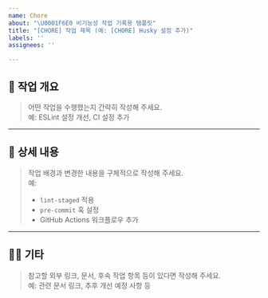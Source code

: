 ```yaml
---
name: Chore
about: "\U0001F6E0 비기능성 작업 기록용 템플릿"
title: "[CHORE] 작업 제목 (예: [CHORE] Husky 설정 추가)"
labels: ''
assignees: ''

---
```


## 📄 작업 개요  
> 어떤 작업을 수행했는지 간략히 작성해 주세요.  
> 예: ESLint 설정 개선, CI 설정 추가

<!-- 아래에 입력 -->

---

## 🧾 상세 내용  
> 작업 배경과 변경한 내용을 구체적으로 작성해 주세요.  
> 예:  
> - `lint-staged` 적용  
> - `pre-commit` 훅 설정  
> - GitHub Actions 워크플로우 추가  

<!-- 아래에 입력 -->

---

## 🙋🏻 기타  
> 참고할 외부 링크, 문서, 후속 작업 항목 등이 있다면 작성해 주세요.  
> 예: 관련 문서 링크, 추후 개선 예정 사항 등

<!-- 아래에 입력 -->